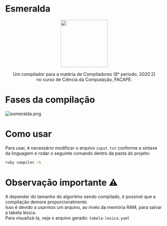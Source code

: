 # Esmeralda
<p align="center">
  <img width="150" height="150" src="https://i.imgur.com/38xxS4c.png">
</p>

<p align="center">
  Um compilador para a matéria de Compiladores (8ᵒ período, 2020.2) <br/>
  no curso de Ciência da Computação, FACAPE.
</p>

# Fases da compilação
![esmeralda.png](https://i.imgur.com/7wbXPu0.png)

# Como usar

Para usar, é necessário modificar o arquivo `input.txt`
conforme a sintaxe da linguagem e rodar o seguinte comando dentro da pasta do projeto:

```ruby
ruby compiler.rb
```

# Observação importante :warning:
A depender do tamanho do algoritmo sendo compilado, é possível que a compilação demore proporcionalmente. </br>
Isso é devido a usarmos um arquivo, ao invés da memória RAM, para salvar a tabela léxica. <br/>
Para visualizá-la, veja o arquivo gerado: `tabela-lexica.yaml`